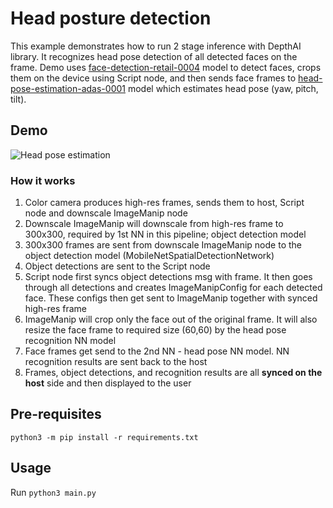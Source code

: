 # Head posture detection

This example demonstrates how to run 2 stage inference with DepthAI library.
It recognizes head pose detection of all detected faces on the frame. Demo uses [face-detection-retail-0004](https://docs.openvino.ai/2021.4/omz_models_model_face_detection_retail_0004.html) model to detect faces, crops them on the device using Script node, and then sends face frames to [head-pose-estimation-adas-0001](https://docs.openvino.ai/2021.4/omz_models_model_head_pose_estimation_adas_0001.html) model which estimates head pose (yaw, pitch, tilt).

## Demo

![Head pose estimation](https://user-images.githubusercontent.com/18037362/172148301-45adb7ce-3aab-478f-8cad-0c05f349ce50.gif)

### How it works

1. Color camera produces high-res frames, sends them to host, Script node and downscale ImageManip node
2. Downscale ImageManip will downscale from high-res frame to 300x300, required by 1st NN in this pipeline; object detection model
3. 300x300 frames are sent from downscale ImageManip node to the object detection model (MobileNetSpatialDetectionNetwork)
4. Object detections are sent to the Script node
5. Script node first syncs object detections msg with frame. It then goes through all detections and creates ImageManipConfig for each detected face. These configs then get sent to ImageManip together with synced high-res frame
6. ImageManip will crop only the face out of the original frame. It will also resize the face frame to required size (60,60) by the head pose recognition NN model
7. Face frames get send to the 2nd NN - head pose NN model. NN recognition results are sent back to the host
8. Frames, object detections, and recognition results are all **synced on the host** side and then displayed to the user

## Pre-requisites

```
python3 -m pip install -r requirements.txt
```

## Usage

Run `python3 main.py`
